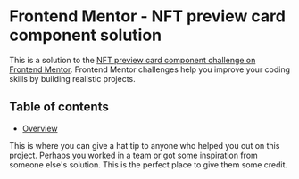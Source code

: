 # Frontend Mentor - NFT preview card component solution

This is a solution to the [NFT preview card component challenge on Frontend Mentor](https://www.frontendmentor.io/challenges/nft-preview-card-component-SbdUL_w0U). Frontend Mentor challenges help you improve your coding skills by building realistic projects. 

## Table of contents

- [Overview](#overview)
 
















This is where you can give a hat tip to anyone who helped you out on this project. Perhaps you worked in a team or got some inspiration from someone else's solution. This is the perfect place to give them some credit.
